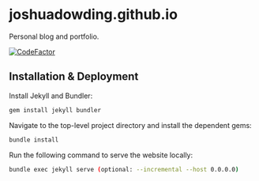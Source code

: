 # joshuadowding.github.io
Personal blog and portfolio.

[![CodeFactor](https://www.codefactor.io/repository/github/joshuadowding/joshuadowding.github.io/badge)](https://www.codefactor.io/repository/github/joshuadowding/joshuadowding.github.io)

## Installation & Deployment
Install Jekyll and Bundler:
```bash
gem install jekyll bundler
```

Navigate to the top-level project directory and install the dependent gems:
```bash
bundle install
```

Run the following command to serve the website locally:
```bash
bundle exec jekyll serve (optional: --incremental --host 0.0.0.0)
```
